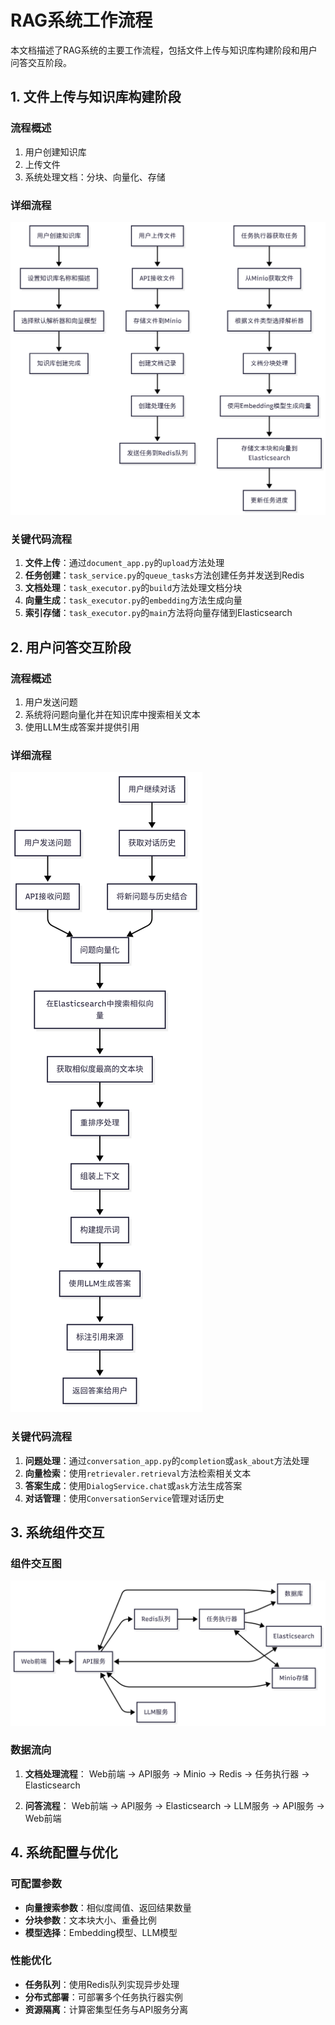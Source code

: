 # RAG系统工作流程

本文档描述了RAG系统的主要工作流程，包括文件上传与知识库构建阶段和用户问答交互阶段。

## 1. 文件上传与知识库构建阶段

### 流程概述

1. 用户创建知识库
2. 上传文件
3. 系统处理文档：分块、向量化、存储

### 详细流程

![文件上传与知识库构建](images/文件上传与知识库构建.png)

### 关键代码流程

1. **文件上传**：通过`document_app.py`的`upload`方法处理
2. **任务创建**：`task_service.py`的`queue_tasks`方法创建任务并发送到Redis
3. **文档处理**：`task_executor.py`的`build`方法处理文档分块
4. **向量生成**：`task_executor.py`的`embedding`方法生成向量
5. **索引存储**：`task_executor.py`的`main`方法将向量存储到Elasticsearch

## 2. 用户问答交互阶段

### 流程概述

1. 用户发送问题
2. 系统将问题向量化并在知识库中搜索相关文本
3. 使用LLM生成答案并提供引用

### 详细流程

![用户问答交互](images/用户问答交互.png)

### 关键代码流程

1. **问题处理**：通过`conversation_app.py`的`completion`或`ask_about`方法处理
2. **向量检索**：使用`retrievaler.retrieval`方法检索相关文本
3. **答案生成**：使用`DialogService.chat`或`ask`方法生成答案
4. **对话管理**：使用`ConversationService`管理对话历史

## 3. 系统组件交互

### 组件交互图

![组件交互图](images/组件交互图.png)

### 数据流向

1. **文档处理流程**：
   Web前端 → API服务 → Minio → Redis → 任务执行器 → Elasticsearch

2. **问答流程**：
   Web前端 → API服务 → Elasticsearch → LLM服务 → API服务 → Web前端

## 4. 系统配置与优化

### 可配置参数

- **向量搜索参数**：相似度阈值、返回结果数量
- **分块参数**：文本块大小、重叠比例
- **模型选择**：Embedding模型、LLM模型

### 性能优化

- **任务队列**：使用Redis队列实现异步处理
- **分布式部署**：可部署多个任务执行器实例
- **资源隔离**：计算密集型任务与API服务分离